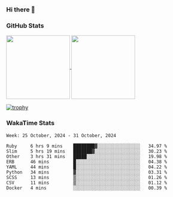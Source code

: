 ### Hi there 👋

### GitHub Stats

<a href="https://github.com/anuraghazra/github-readme-stats">
  <img align="center" height="170px" src="https://github-readme-stats.vercel.app/api/top-langs/?username=tksfjt1024&layout=compact&count_private=true&show_icons=true&show_icons=true&theme=graywhite" />
</a>
<a href="https://github.com/anuraghazra/github-readme-stats">
  <img align="center" height="170px" src="https://github-readme-stats.vercel.app/api?username=tksfjt1024&count_private=true&show_icons=true&show_icons=true&theme=graywhite" />
</a>

[![trophy](https://github-profile-trophy.vercel.app/?username=tksfjt1024)](https://github.com/ryo-ma/github-profile-trophy)

### WakaTime Stats

<!--START_SECTION:waka-->
```text
Week: 25 October, 2024 - 31 October, 2024

Ruby     6 hrs 9 mins    ████████▓░░░░░░░░░░░░░░░░   34.97 % 
Slim     5 hrs 19 mins   ███████▓░░░░░░░░░░░░░░░░░   30.23 % 
Other    3 hrs 31 mins   █████░░░░░░░░░░░░░░░░░░░░   19.98 % 
ERB      46 mins         █░░░░░░░░░░░░░░░░░░░░░░░░   04.38 % 
YAML     44 mins         █░░░░░░░░░░░░░░░░░░░░░░░░   04.22 % 
Python   34 mins         ▓░░░░░░░░░░░░░░░░░░░░░░░░   03.31 % 
SCSS     13 mins         ▒░░░░░░░░░░░░░░░░░░░░░░░░   01.26 % 
CSV      11 mins         ▒░░░░░░░░░░░░░░░░░░░░░░░░   01.12 % 
Docker   4 mins          ░░░░░░░░░░░░░░░░░░░░░░░░░   00.39 % 
```
<!--END_SECTION:waka-->
